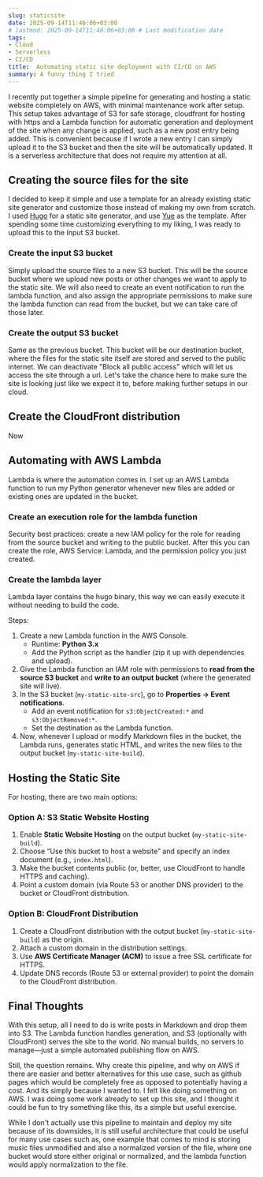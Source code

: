 ```yaml
---
slug: staticsite
date: 2025-09-14T11:46:06+03:00
# lastmod: 2025-09-14T11:46:06+03:00 # Last modification date
tags:
- Cloud
- Serverless
- CI/CD
title:  Automating static site deployment with CI/CD on AWS
summary: A funny thing I tried
---
```


I recently put together a simple pipeline for generating and hosting a static website completely on AWS, with minimal maintenance work after setup.
This setup takes advantage of S3 for safe storage, cloudfront for hosting with https and a Lambda function for automatic generation and deployment of the site when any change is applied, such as a new post entry being added.
This is convenient because if I wrote a new entry I can simply upload it to the S3 bucket and then the site will be automatically updated. It is a serverless architecture that does not require my attention at all.

## Creating the source files for the site
I decided to keep it simple and use a template for an already existing static site generator and customize those instead of making my own from scratch. I used [Hugo](https://gohugo.io/) for a static site generator, and use [Yue](https://github.com/CyrusYip/hugo-theme-yue) as the template.
After spending some time customizing everything to my liking, I was ready to upload this to the Input S3 bucket.

### Create the input S3 bucket
Simply upload the source files to a new S3 bucket. This will be the source bucket where we upload new posts or other changes we want to apply to the static site.
We will also need to create an event notification to run the lambda function, and also assign the appropriate permissions to make sure the lambda function can read from the bucket, but we can take care of those later.

### Create the output S3 bucket
Same as the previous bucket. This bucket will be our destination bucket, where the files for the static site itself are stored and served to the public internet. We can deactivate "Block all public access" which will let us access the site through a url. Let's take the chance here to make sure the site is looking just like we expect it to, before making further setups in our cloud.

## Create the CloudFront distribution
Now 

## Automating with AWS Lambda
Lambda is where the automation comes in. I set up an AWS Lambda function to run my Python generator whenever new files are added or existing ones are updated in the bucket.

### Create an execution role for the lambda function
Security best practices: create a new IAM policy for the role for reading from the source bucket and writing to the public bucket.
After this you can create the role, AWS Service: Lambda, and the permission policy you just created.

### Create the lambda layer
Lambda layer contains the hugo binary, this way we can easily execute it without needing to build the code.

Steps:
1. Create a new Lambda function in the AWS Console.  
   - Runtime: **Python 3.x**  
   - Add the Python script as the handler (zip it up with dependencies and upload).  
2. Give the Lambda function an IAM role with permissions to **read from the source S3 bucket** and **write to an output bucket** (where the generated site will live).  
3. In the S3 bucket (`my-static-site-src`), go to **Properties → Event notifications**.  
   - Add an event notification for `s3:ObjectCreated:*` and `s3:ObjectRemoved:*`.  
   - Set the destination as the Lambda function.  
4. Now, whenever I upload or modify Markdown files in the bucket, the Lambda runs, generates static HTML, and writes the new files to the output bucket (`my-static-site-build`).

## Hosting the Static Site
For hosting, there are two main options:

### Option A: S3 Static Website Hosting
1. Enable **Static Website Hosting** on the output bucket (`my-static-site-build`).  
2. Choose “Use this bucket to host a website” and specify an index document (e.g., `index.html`).  
3. Make the bucket contents public (or, better, use CloudFront to handle HTTPS and caching).  
4. Point a custom domain (via Route 53 or another DNS provider) to the bucket or CloudFront distribution.

### Option B: CloudFront Distribution
1. Create a CloudFront distribution with the output bucket (`my-static-site-build`) as the origin.  
2. Attach a custom domain in the distribution settings.  
3. Use **AWS Certificate Manager (ACM)** to issue a free SSL certificate for HTTPS.  
4. Update DNS records (Route 53 or external provider) to point the domain to the CloudFront distribution.

## Final Thoughts
With this setup, all I need to do is write posts in Markdown and drop them into S3. The Lambda function handles generation, and S3 (optionally with CloudFront) serves the site to the world. No manual builds, no servers to manage—just a simple automated publishing flow on AWS.

Still, the question remains. Why create this pipeline, and why on AWS if there are easier and better alternatives for this use case, such as github pages which would be completely free as opposed to potentially having a cost.
And its simply because I wanted to. I felt like doing something on AWS. I was doing some work already to set up this site, and I thought it could be fun to try something like this, its a simple but useful exercise.

While I don't actually use this pipeline to maintain and deploy my site because of its downsides, it is still useful architecture that could be useful for many use cases such as, one example that comes to mind is storing music files unmodified and also a normalized version of the file, where one bucket would store either original or normalized, and the lambda function would apply normalization to the file.
